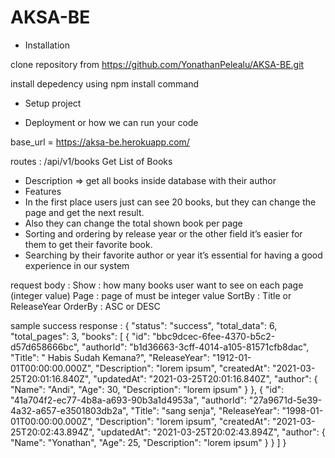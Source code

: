 # AKSA-BE
- Installation

clone repository from https://github.com/YonathanPelealu/AKSA-BE.git

install depedency using npm install command

- Setup project

- Deployment or how we can run your code

base_url = https://aksa-be.herokuapp.com/

routes : /api/v1/books
Get List of Books
- Description => get all books inside database with their author
- Features
- In the first place users just can see 20 books, but they can change the page and
get the next result.
- Also they can change the total shown book per page
- Sorting and ordering by release year or the other field it’s easier for them to get
their favorite book.
- Searching by their favorite author or year it’s essential for having a good
experience in our system

request body :
    Show : how many books user want to see on each page (integer value)
    Page : page of must be integer value
    SortBy : Title or ReleaseYear
    OrderBy : ASC or DESC

sample success response :
{
    "status": "success",
    "total_data": 6,
    "total_pages": 3,
    "books": [
        {
            "id": "bbc9dcec-6fee-4370-b5c2-d57d658666bc",
            "authorId": "b1d36663-3cff-4014-a105-81571cfb8dac",
            "Title": " Habis Sudah Kemana?",
            "ReleaseYear": "1912-01-01T00:00:00.000Z",
            "Description": "lorem ipsum",
            "createdAt": "2021-03-25T20:01:16.840Z",
            "updatedAt": "2021-03-25T20:01:16.840Z",
            "author": {
                "Name": "Andi",
                "Age": 30,
                "Description": "lorem ipsum"
            }
        },
        {
            "id": "41a704f2-ec77-4b8a-a693-90b3a1d4953a",
            "authorId": "27a9671d-5e39-4a32-a657-e3501803db2a",
            "Title": "sang senja",
            "ReleaseYear": "1998-01-01T00:00:00.000Z",
            "Description": "lorem ipsum",
            "createdAt": "2021-03-25T20:02:43.894Z",
            "updatedAt": "2021-03-25T20:02:43.894Z",
            "author": {
                "Name": "Yonathan",
                "Age": 25,
                "Description": "lorem ipsum"
            }
        }
    ]
}

